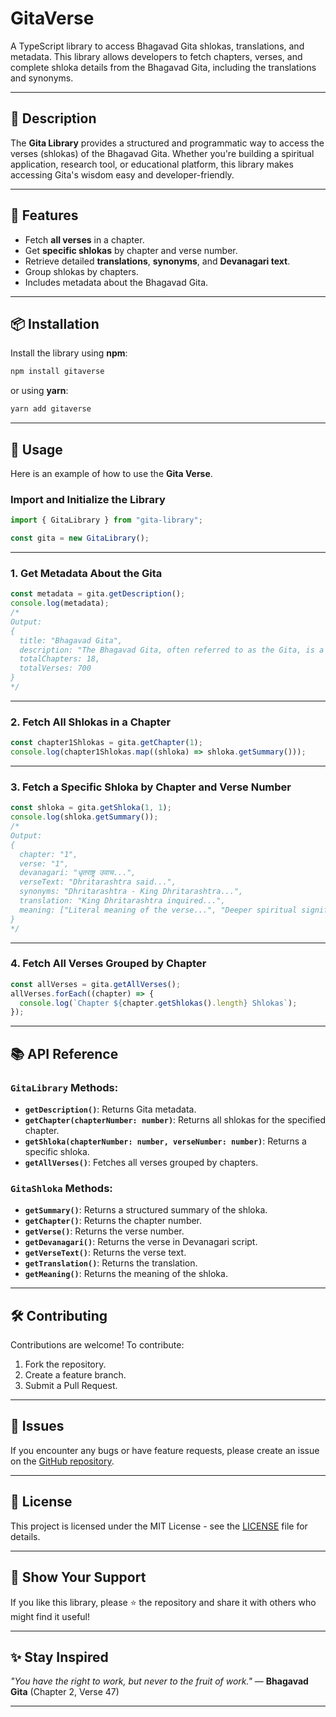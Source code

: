 # GitaVerse


A TypeScript library to access Bhagavad Gita shlokas, translations, and metadata. This library allows developers to fetch chapters, verses, and complete shloka details from the Bhagavad Gita, including the translations and synonyms.

---

## 📖 Description

The **Gita Library** provides a structured and programmatic way to access the verses (shlokas) of the Bhagavad Gita. Whether you're building a spiritual application, research tool, or educational platform, this library makes accessing Gita's wisdom easy and developer-friendly.

---

## 🚀 Features

- Fetch **all verses** in a chapter.
- Get **specific shlokas** by chapter and verse number.
- Retrieve detailed **translations**, **synonyms**, and **Devanagari text**.
- Group shlokas by chapters.
- Includes metadata about the Bhagavad Gita.

---

## 📦 Installation

Install the library using **npm**:

```bash
npm install gitaverse
```

or using **yarn**:

```bash
yarn add gitaverse
```

---

## 🔧 Usage

Here is an example of how to use the **Gita Verse**.

### Import and Initialize the Library

```typescript
import { GitaLibrary } from "gita-library";

const gita = new GitaLibrary();
```

---

### 1. Get Metadata About the Gita

```typescript
const metadata = gita.getDescription();
console.log(metadata);
/*
Output:
{
  title: "Bhagavad Gita",
  description: "The Bhagavad Gita, often referred to as the Gita, is a 700-verse Hindu scripture that is part of the Indian epic Mahabharata.",
  totalChapters: 18,
  totalVerses: 700
}
*/
```

---

### 2. Fetch All Shlokas in a Chapter

```typescript
const chapter1Shlokas = gita.getChapter(1);
console.log(chapter1Shlokas.map((shloka) => shloka.getSummary()));
```

---

### 3. Fetch a Specific Shloka by Chapter and Verse Number

```typescript
const shloka = gita.getShloka(1, 1);
console.log(shloka.getSummary());
/*
Output:
{
  chapter: "1",
  verse: "1",
  devanagari: "धृतराष्ट्र उवाच...",
  verseText: "Dhritarashtra said...",
  synonyms: "Dhritarashtra - King Dhritarashtra...",
  translation: "King Dhritarashtra inquired...",
  meaning: ["Literal meaning of the verse...", "Deeper spiritual significance..."]
}
*/
```

---

### 4. Fetch All Verses Grouped by Chapter

```typescript
const allVerses = gita.getAllVerses();
allVerses.forEach((chapter) => {
  console.log(`Chapter ${chapter.getShlokas().length} Shlokas`);
});
```

---

## 📚 API Reference

### `GitaLibrary` Methods:
- **`getDescription()`**: Returns Gita metadata.
- **`getChapter(chapterNumber: number)`**: Returns all shlokas for the specified chapter.
- **`getShloka(chapterNumber: number, verseNumber: number)`**: Returns a specific shloka.
- **`getAllVerses()`**: Fetches all verses grouped by chapters.

### `GitaShloka` Methods:
- **`getSummary()`**: Returns a structured summary of the shloka.
- **`getChapter()`**: Returns the chapter number.
- **`getVerse()`**: Returns the verse number.
- **`getDevanagari()`**: Returns the verse in Devanagari script.
- **`getVerseText()`**: Returns the verse text.
- **`getTranslation()`**: Returns the translation.
- **`getMeaning()`**: Returns the meaning of the shloka.

---

## 🛠 Contributing

Contributions are welcome! To contribute:
1. Fork the repository.
2. Create a feature branch.
3. Submit a Pull Request.

---

## 🐞 Issues

If you encounter any bugs or have feature requests, please create an issue on the [GitHub repository](https://github.com/ravikisha/GitaVerse/issues).

---

## 📄 License

This project is licensed under the MIT License - see the [LICENSE](LICENSE) file for details.

---

## 🌟 Show Your Support

If you like this library, please ⭐ the repository and share it with others who might find it useful!

---

## ✨ Stay Inspired

_"You have the right to work, but never to the fruit of work."_ — **Bhagavad Gita** (Chapter 2, Verse 47)

---